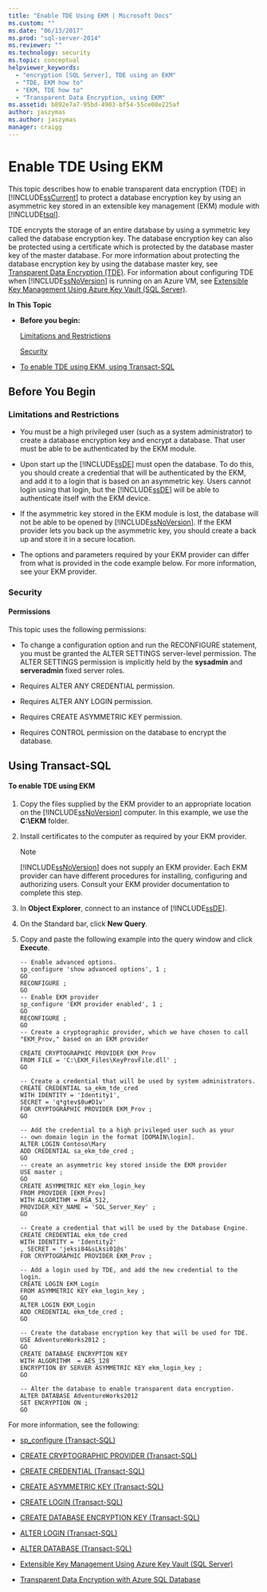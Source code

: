 ```yaml
---
title: "Enable TDE Using EKM | Microsoft Docs"
ms.custom: ""
ms.date: "06/13/2017"
ms.prod: "sql-server-2014"
ms.reviewer: ""
ms.technology: security
ms.topic: conceptual
helpviewer_keywords: 
  - "encryption [SQL Server], TDE using an EKM"
  - "TDE, EKM how to"
  - "EKM, TDE how to"
  - "Transparent Data Encryption, using EKM"
ms.assetid: b892e7a7-95bd-4903-bf54-55ce08e225af
author: jaszymas
ms.author: jaszymas
manager: craigg
---
```

# Enable TDE Using EKM
  This topic describes how to enable transparent data encryption (TDE) in [!INCLUDE[ssCurrent](../../../includes/sscurrent-md.md)] to protect a database encryption key by using an asymmetric key stored in an extensible key management (EKM) module with [!INCLUDE[tsql](../../../includes/tsql-md.md)].  
  
 TDE encrypts the storage of an entire database by using a symmetric key called the database encryption key. The database encryption key can also be protected using a certificate which is protected by the database master key of the master database. For more information about protecting the database encryption key by using the database master key, see [Transparent Data Encryption &#40;TDE&#41;](transparent-data-encryption.md). For information about configuring TDE when [!INCLUDE[ssNoVersion](../../../includes/ssnoversion-md.md)] is running on an Azure VM, see [Extensible Key Management Using Azure Key Vault &#40;SQL Server&#41;](extensible-key-management-using-azure-key-vault-sql-server.md).  
  
 **In This Topic**  
  
-   **Before you begin:**  
  
     [Limitations and Restrictions](#Restrictions)  
  
     [Security](#Security)  
  
-   [To enable TDE using EKM, using Transact-SQL](#TsqlProcedure)  
  
##  <a name="BeforeYouBegin"></a> Before You Begin  
  
###  <a name="Restrictions"></a> Limitations and Restrictions  
  
-   You must be a high privileged user (such as a system administrator) to create a database encryption key and encrypt a database. That user must be able to be authenticated by the EKM module.  
  
-   Upon start up the [!INCLUDE[ssDE](../../../includes/ssde-md.md)] must open the database. To do this, you should create a credential that will be authenticated by the EKM, and add it to a login that is based on an asymmetric key. Users cannot login using that login, but the [!INCLUDE[ssDE](../../../includes/ssde-md.md)] will be able to authenticate itself with the EKM device.  
  
-   If the asymmetric key stored in the EKM module is lost, the database will not be able to be opened by [!INCLUDE[ssNoVersion](../../../includes/ssnoversion-md.md)]. If the EKM provider lets you back up the asymmetric key, you should create a back up and store it in a secure location.  
  
-   The options and parameters required by your EKM provider can differ from what is provided in the code example below. For more information, see your EKM provider.  
  
###  <a name="Security"></a> Security  
  
####  <a name="Permissions"></a> Permissions  
 This topic uses the following permissions:  
  
-   To change a configuration option and run the RECONFIGURE statement, you must be granted the ALTER SETTINGS server-level permission. The ALTER SETTINGS permission is implicitly held by the **sysadmin** and **serveradmin** fixed server roles.  
  
-   Requires ALTER ANY CREDENTIAL permission.  
  
-   Requires ALTER ANY LOGIN permission.  
  
-   Requires CREATE ASYMMETRIC KEY permission.  
  
-   Requires CONTROL permission on the database to encrypt the database.  
  
##  <a name="TsqlProcedure"></a> Using Transact-SQL  
  
#### To enable TDE using EKM  
  
1.  Copy the files supplied by the EKM provider to an appropriate location on the [!INCLUDE[ssNoVersion](../../../includes/ssnoversion-md.md)] computer. In this example, we use the **C:\EKM** folder.  
  
2.  Install certificates to the computer as required by your EKM provider.  
  
    > [!NOTE]  
    >  [!INCLUDE[ssNoVersion](../../../includes/ssnoversion-md.md)] does not supply an EKM provider. Each EKM provider can have different procedures for installing, configuring and authorizing users.  Consult your EKM provider documentation to complete this step.  
  
3.  In **Object Explorer**, connect to an instance of [!INCLUDE[ssDE](../../../includes/ssde-md.md)].  
  
4.  On the Standard bar, click **New Query**.  
  
5.  Copy and paste the following example into the query window and click **Execute**.  
  
    ```  
    -- Enable advanced options.  
    sp_configure 'show advanced options', 1 ;  
    GO  
    RECONFIGURE ;  
    GO  
    -- Enable EKM provider  
    sp_configure 'EKM provider enabled', 1 ;  
    GO  
    RECONFIGURE ;  
    GO  
    -- Create a cryptographic provider, which we have chosen to call "EKM_Prov," based on an EKM provider  
  
    CREATE CRYPTOGRAPHIC PROVIDER EKM_Prov   
    FROM FILE = 'C:\EKM_Files\KeyProvFile.dll' ;  
    GO  
  
    -- Create a credential that will be used by system administrators.  
    CREATE CREDENTIAL sa_ekm_tde_cred   
    WITH IDENTITY = 'Identity1',   
    SECRET = 'q*gtev$0u#D1v'   
    FOR CRYPTOGRAPHIC PROVIDER EKM_Prov ;  
    GO  
  
    -- Add the credential to a high privileged user such as your   
    -- own domain login in the format [DOMAIN\login].  
    ALTER LOGIN Contoso\Mary  
    ADD CREDENTIAL sa_ekm_tde_cred ;  
    GO  
    -- create an asymmetric key stored inside the EKM provider  
    USE master ;  
    GO  
    CREATE ASYMMETRIC KEY ekm_login_key   
    FROM PROVIDER [EKM_Prov]  
    WITH ALGORITHM = RSA_512,  
    PROVIDER_KEY_NAME = 'SQL_Server_Key' ;  
    GO  
  
    -- Create a credential that will be used by the Database Engine.  
    CREATE CREDENTIAL ekm_tde_cred   
    WITH IDENTITY = 'Identity2'   
    , SECRET = 'jeksi84&sLksi01@s'   
    FOR CRYPTOGRAPHIC PROVIDER EKM_Prov ;  
  
    -- Add a login used by TDE, and add the new credential to the login.  
    CREATE LOGIN EKM_Login   
    FROM ASYMMETRIC KEY ekm_login_key ;  
    GO  
    ALTER LOGIN EKM_Login   
    ADD CREDENTIAL ekm_tde_cred ;  
    GO  
  
    -- Create the database encryption key that will be used for TDE.  
    USE AdventureWorks2012 ;  
    GO  
    CREATE DATABASE ENCRYPTION KEY  
    WITH ALGORITHM  = AES_128  
    ENCRYPTION BY SERVER ASYMMETRIC KEY ekm_login_key ;  
    GO  
  
    -- Alter the database to enable transparent data encryption.  
    ALTER DATABASE AdventureWorks2012   
    SET ENCRYPTION ON ;  
    GO  
    ```  
  
 For more information, see the following:  
  
-   [sp_configure &#40;Transact-SQL&#41;](/sql/relational-databases/system-stored-procedures/sp-configure-transact-sql)  
  
-   [CREATE CRYPTOGRAPHIC PROVIDER &#40;Transact-SQL&#41;](/sql/t-sql/statements/create-cryptographic-provider-transact-sql)  
  
-   [CREATE CREDENTIAL &#40;Transact-SQL&#41;](/sql/t-sql/statements/create-credential-transact-sql)  
  
-   [CREATE ASYMMETRIC KEY &#40;Transact-SQL&#41;](/sql/t-sql/statements/create-asymmetric-key-transact-sql)  
  
-   [CREATE LOGIN &#40;Transact-SQL&#41;](/sql/t-sql/statements/create-login-transact-sql)  
  
-   [CREATE DATABASE ENCRYPTION KEY &#40;Transact-SQL&#41;](/sql/t-sql/statements/create-database-encryption-key-transact-sql)  
  
-   [ALTER LOGIN &#40;Transact-SQL&#41;](/sql/t-sql/statements/alter-login-transact-sql)  
  
-   [ALTER DATABASE &#40;Transact-SQL&#41;](/sql/t-sql/statements/alter-database-transact-sql)  
  
-   [Extensible Key Management Using Azure Key Vault &#40;SQL Server&#41;](extensible-key-management-using-azure-key-vault-sql-server.md)  
  
-   [Transparent Data Encryption with Azure SQL Database](../../../database-engine/transparent-data-encryption-with-azure-sql-database.md)  
  
  
